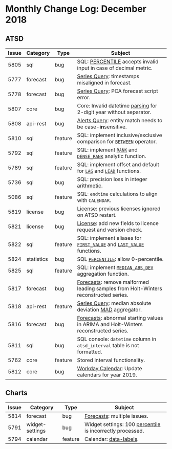 # Monthly Change Log: December 2018

## ATSD

| Issue| Category    | Type    | Subject              |
|------|-------------|---------|----------------------|
|5805|sql|bug|SQL: [PERCENTILE](../../sql/README.md#percentile) accepts invalid input in case of decimal metric.
|5777|forecast|bug|[Series Query](../../api/data/series/query.md): timestamps misaligned in forecast.
|5778|forecast|bug|[Series Query](../../api/data/series/query.md): PCA forecast script error.
|5807|core|bug|Core: Invalid datetime [parsing](../../sql/README.md#local-time-boundaries) for 2-digit year without separator.
|5808|api-rest|bug|[Alerts Query](../../api/data/alerts/query.md): entity match needs to be case-**in**sensitive.
|5810|sql|feature|SQL: implement inclusive/exclusive comparison for [`BETWEEN`](../../sql/README.md#between-expression) operator.
|5792|sql|feature|SQL: implement [`RANK`](../../sql/README.md#partition-ordering) and [`DENSE_RANK`](../../sql/README.md#partition-ordering) analytic function.
|5789|sql|feature|SQL: implement offset and default for [`LAG`](../../sql/README.md#lag) and [`LEAD`](../../sql/README.md#lead) functions.
|5736|sql|bug|SQL: precision loss in integer [arithmetic](../../sql/README.md#arithmetic-operators).
|5086|sql|feature|SQL: `endtime` calculations to align with `CALENDAR`.
|5819|license|bug|[License](../../licensing.md): previous licenses ignored on ATSD restart.
|5821|license|bug|[License](../../licensing.md): add new fields to licence request and version check.
|5822|sql|feature|SQL: implement aliases for [`FIRST_VALUE`](../../sql/README.md#first_value) and [`LAST_VALUE`](../../sql/README.md#last_value) functions.
|5824|statistics|bug|SQL [`PERCENTILE`](../../sql/README.md#percentile): allow 0-percentile.
|5825|sql|feature|SQL: implement [`MEDIAN_ABS_DEV`](../../sql/README.md#median_abs_dev) aggregation function.
|5817|forecast|bug|[Forecasts](../../forecasting/README.md): remove malformed leading samples from Holt-Winters reconstructed series.
|5818|api-rest|feature|[Series Query](../../api/data/series/query.md): median absolute deviation [MAD](../../api/data/aggregation.md) aggregator.
|5816|forecast|bug|[Forecasts](../../forecasting/README.md): abnormal starting values in ARIMA and Holt-Winters reconstructed series.
|5811|sql|bug|SQL console: `datetime` column in `atsd_interval` table is not formatted.
|5762|core|feature|Stored interval functionality.
|5812|core|bug|[Workday Calendar](../../rule-engine/workday-calendar.md): Update calendars for year 2019.

## Charts

**Issue**| **Category**    | **Type**    | **Subject**
-----|-------------|---------|----------------------
|5814|forecast|bug|[Forecasts](https://axibase.com/docs/charts/widgets/shared/#forecast-name): multiple issues.
|5791|widget-settings|bug|Widget settings: 100 [percentile](https://axibase.com/docs/charts/syntax/value-functions.html#statistical-functions) is incorrectly processed.
|5794|calendar|feature|Calendar: [data-labels](https://axibase.com/docs/charts/widgets/calendar-chart/#data-labels).
